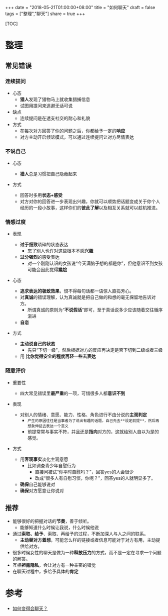 +++
date = "2018-05-21T01:00:00+08:00"
title = "如何聊天"
draft = false
tags = ["整理","聊天"]
share = true
+++


[TOC]

# 整理
## 常见错误
### 连续提问
- 心态
	- **猎人**发现了猎物马上就收集猎捕信息
	- 试图用提问来逃避无话可说
- 缺点
	- 连续提问是在透支社交的耐心和礼貌
- 方式
	- 在每次对方回答了你的问题之后，你都给予一定的**响应**
	- 对方主动开启倾诉模式，可以通过连续提问让对方尽情表达


### 不说自己
- 心态
	- **猎人**总是习惯把自己隐蔽起来

- 方式
	- 回答时多用**状态+感受**
	- 对方对你的回答进一步表现出兴趣，你就可以顺势把话题变成关于你个人经历的一段小故事，这样你们的**彼此了解**以及相互关系就可以趁机推进。


### 情感过度
- 表现
	- **过于细致**琐碎的状态表达
		- 忘了别人也许对这些根本不感**兴趣**
	- **过分强烈**的感受表达
		- 对一个刚刚认识的女孩说“今天满脑子想的都是你”，但他意识不到女孩可能会因此觉得**尴尬**

- 心态
	- **追求表达的极致效果**，恨不得每句话都一语惊人直捣芳心。
	- 对**真诚**的错误理解，认为真诚就是把自己做的和想的毫无保留地告诉对方。
		- 所谓真诚的原则为“**不说假话**”即可，至于真话说多少应该随着交往循序渐进
	- **自恋**

- 方式
	- **主动说自己的状态**
		- 先只“下切一级”，然后根据对方的反应再决定是否下切到二级或者三级
	- 用 **比你觉得安全的程度再轻一些去表达**



### 随意评价
- 重要性
	- 四大常见错误里**最严重**的一项，可惜很多人都**意识不到**

- 表现
	- 对别人的情绪、意愿、能力、性格、角色进行不由分说的**主观判定**
		- `产生的原因往往是当事者为了说出有趣的话题，自己先去**设定前提**，然后再想象伸延去表达一个意义`
		- 前提常常与事实不符，并且还是**指向**对方的，这就给别人自以为是的感觉。

- 方式
	- 用**客观事实**淡化主观意愿
		- 比如调查青少年自慰行为
			- 直接问被试“你平时自慰吗？”，回答yes的人会很少
			- 改成“很多人有自慰习惯，你呢？”，回答yes的人就明显多了。
	- **确保**自己能够说对
	- **确保**对方愿意让你说对


## 推荐
- 能够很好的把握对话的**节奏**，善于倾听。
	- 能够知道什么时候让我说，什么时候他说
- 通过**索取、给予**、索取、再给予的过程，不断加深人与人之间的联系。
	- **主动替对方着想**，可能怎么样的链接或者信息可能对于对方有用，主动提供给对方。
- 很多时候女性的聊天是做为一种**释放压力**的方式，而不是一定在寻求一个问题的解答。
- 互相**袒露隐私**，会让对方有一种亲密的错觉
- 在聊天过程中，多给予具体的**肯定**


# 参考
- [如何变得会聊天？](https://www.zhihu.com/question/22867272)